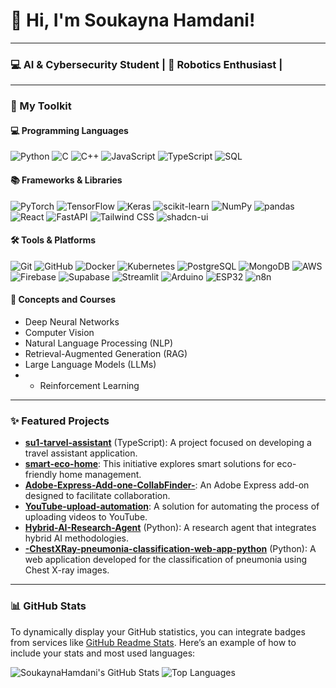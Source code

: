  
# 👋 Hi, I'm Soukayna Hamdani!

---

### 💻 AI & Cybersecurity Student | 🤖 Robotics Enthusiast | 
 
---

### 🚀 My Toolkit 

#### 💻 Programming Languages

![Python](https://img.shields.io/badge/Python-3776AB?style=for-the-badge&logo=python&logoColor=white )
![C](https://img.shields.io/badge/C-00599C?style=for-the-badge&logo=c&logoColor=white )
![C++](https://img.shields.io/badge/C%2B%2B-00599C?style=for-the-badge&logo=c%2B%2B&logoColor=white )
![JavaScript](https://img.shields.io/badge/JavaScript-F7DF1E?style=for-the-badge&logo=javascript&logoColor=black )
![TypeScript](https://img.shields.io/badge/TypeScript-3178C6?style=for-the-badge&logo=typescript&logoColor=white )
![SQL](https://img.shields.io/badge/SQL-4479A1?style=for-the-badge&logo=postgresql&logoColor=white )  

#### 📚 Frameworks & Libraries

![PyTorch](https://img.shields.io/badge/PyTorch-EE4C2C?style=for-the-badge&logo=pytorch&logoColor=white )
![TensorFlow](https://img.shields.io/badge/TensorFlow-FF6F00?style=for-the-badge&logo=tensorflow&logoColor=white )
![Keras](https://img.shields.io/badge/Keras-D00000?style=for-the-badge&logo=keras&logoColor=white )
![scikit-learn](https://img.shields.io/badge/scikit--learn-F7931E?style=for-the-badge&logo=scikit-learn&logoColor=white )
![NumPy](https://img.shields.io/badge/NumPy-013243?style=for-the-badge&logo=numpy&logoColor=white )
![pandas](https://img.shields.io/badge/pandas-150458?style=for-the-badge&logo=pandas&logoColor=white ) 
![React](https://img.shields.io/badge/React-61DAFB?style=for-the-badge&logo=react&logoColor=black )
![FastAPI](https://img.shields.io/badge/FastAPI-009688?style=for-the-badge&logo=fastapi&logoColor=white )
![Tailwind CSS](https://img.shields.io/badge/Tailwind%20CSS-06B6D4?style=for-the-badge&logo=tailwindcss&logoColor=white )
![shadcn-ui](https://img.shields.io/badge/shadcn--ui-000000?style=for-the-badge&logo=shadcn-ui&logoColor=white )

#### 🛠️ Tools & Platforms
 
![Git](https://img.shields.io/badge/Git-F05032?style=for-the-badge&logo=git&logoColor=white )
![GitHub](https://img.shields.io/badge/GitHub-181717?style=for-the-badge&logo=github&logoColor=white )
![Docker](https://img.shields.io/badge/Docker-2496ED?style=for-the-badge&logo=docker&logoColor=white )
![Kubernetes](https://img.shields.io/badge/Kubernetes-326CE5?style=for-the-badge&logo=kubernetes&logoColor=white )
![PostgreSQL](https://img.shields.io/badge/PostgreSQL-336791?style=for-the-badge&logo=postgresql&logoColor=white )
![MongoDB](https://img.shields.io/badge/MongoDB-47A248?style=for-the-badge&logo=mongodb&logoColor=white )
![AWS](https://img.shields.io/badge/AWS-232F3E?style=for-the-badge&logo=amazon-aws&logoColor=white )
![Firebase](https://img.shields.io/badge/Firebase-FFCA28?style=for-the-badge&logo=firebase&logoColor=black )
![Supabase](https://img.shields.io/badge/Supabase-3ECF8E?style=for-the-badge&logo=supabase&logoColor=white )
![Streamlit](https://img.shields.io/badge/Streamlit-FF4B4B?style=for-the-badge&logo=streamlit&logoColor=white )
![Arduino](https://img.shields.io/badge/Arduino-00979D?style=for-the-badge&logo=arduino&logoColor=white )
![ESP32](https://img.shields.io/badge/ESP32-E7352C?style=for-the-badge&logo=espressif&logoColor=white )
![n8n](https://img.shields.io/badge/n8n-FF5722?style=for-the-badge&logo=n8n&logoColor=white )  

#### 🧠 Concepts and Courses

*   Deep Neural Networks
*   Computer Vision
*   Natural Language Processing (NLP)
*   Retrieval-Augmented Generation (RAG)
*   Large Language Models (LLMs)
*   *   Reinforcement Learning


---

### ✨ Featured Projects
 
*   **[su1-tarvel-assistant](https://github.com/SoukaynaHamdani/su1-tarvel-assistant )** (TypeScript): A project focused on developing a travel assistant application.
*   **[smart-eco-home](https://github.com/SoukaynaHamdani/smart-eco-home )**: This initiative explores smart solutions for eco-friendly home management.
*   **[Adobe-Express-Add-one-CollabFinder-](https://github.com/SoukaynaHamdani/Adobe-Express-Add-one-CollabFinder- )**: An Adobe Express add-on designed to facilitate collaboration.
*   **[YouTube-upload-automation](https://github.com/SoukaynaHamdani/YouTube-upload-automation )**: A solution for automating the process of uploading videos to YouTube.
*   **[Hybrid-AI-Research-Agent](https://github.com/SoukaynaHamdani/Hybrid-AI-Research-Agent )** (Python): A research agent that integrates hybrid AI methodologies.
*   **[-ChestXRay-pneumonia-classification-web-app-python](https://github.com/SoukaynaHamdani/-ChestXRay-pneumonia-classification-web-app-python )** (Python): A web application developed for the classification of pneumonia using Chest X-ray images.

---

### 📊 GitHub Stats

To dynamically display your GitHub statistics, you can integrate badges from services like [GitHub Readme Stats](https://github.com/anuraghazra/github-readme-stats ). Here’s an example of how to include your stats and most used languages:

 
![SoukaynaHamdani's GitHub Stats](https://github-readme-stats.vercel.app/api?username=SoukaynaHamdani&show_icons=true&theme=radical )
![Top Languages](https://github-readme-stats.vercel.app/api/top-langs/?username=SoukaynaHamdani&layout=compact&theme=radical )
 
